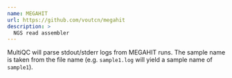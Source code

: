 ```yaml
---
name: MEGAHIT
url: https://github.com/voutcn/megahit
description: >
  NGS read assembler
---
```


MultiQC will parse stdout/stderr logs from MEGAHIT runs. The sample name is taken from the file
name (e.g. `sample1.log` will yield a sample name of `sample1`).
